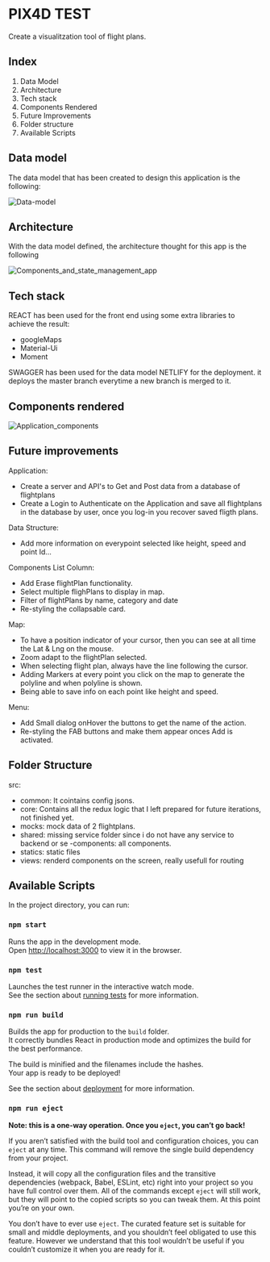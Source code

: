 # PIX4D TEST #

Create a visualitzation tool of flight plans.

## Index

1. Data Model
2. Architecture
3. Tech stack
4. Components Rendered
5. Future Improvements
6. Folder structure
7. Available Scripts

## Data model

The data model that has been created to design this application is the following:

![Data-model](https://user-images.githubusercontent.com/33228201/96562024-92bfdb80-12c0-11eb-97e3-5ab86ca59625.JPG)

## Architecture

With the data model defined, the architecture thought for this app is the following


![Components_and_state_management_app](https://user-images.githubusercontent.com/33228201/96550629-62bd0c00-12b1-11eb-9b91-9f9a02756934.JPG)

## Tech stack

REACT has been used for the front end using some extra libraries to achieve the result:
- googleMaps
- Material-Ui
- Moment

SWAGGER has been used for the data model
NETLIFY for the deployment. it deploys the master branch everytime a new branch is merged to it.

## Components rendered

![Application_components](https://user-images.githubusercontent.com/33228201/96563427-3a89d900-12c2-11eb-91b8-a6927517044f.JPG)

## Future improvements
Application:
* Create a server and API's to Get and Post data from a database of flightplans
* Create a Login to Authenticate on the Application and save all flightplans in the database by user, once you log-in you recover saved fligth plans.

Data Structure:
* Add more information on everypoint selected like height, speed and point Id...

Components
List Column:
* Add Erase flightPlan functionality.
* Select multiple flighPlans to display in map.
* Filter of flightPlans by name, category and date
* Re-styling the collapsable card.

Map:
* To have a position indicator of your cursor, then you can see at all time the Lat & Lng on the mouse.
* Zoom adapt to the flightPlan selected.
* When selecting flight plan, always have the line following the cursor.
* Adding Markers at every point you click on the map to generate the polyline and when polyline is shown.
* Being able to save info on each point like height and speed.

Menu:
* Add Small dialog onHover the buttons to get the name of the action.
* Re-styling the FAB buttons and make them appear onces Add is activated.

## Folder Structure

src:
- common: It cointains config jsons.
- core: Contains all the redux logic that I left prepared for future iterations, not finished yet.
- mocks: mock data of 2 flightplans.
- shared: missing service folder since i do not have any service to backend or se
  -components: all components.
- statics: static files
- views: renderd components on the screen, really usefull for routing
  

## Available Scripts

In the project directory, you can run:

### `npm start`

Runs the app in the development mode.<br />
Open [http://localhost:3000](http://localhost:3000) to view it in the browser.

### `npm test`

Launches the test runner in the interactive watch mode.<br />
See the section about [running tests](https://facebook.github.io/create-react-app/docs/running-tests) for more information.

### `npm run build`

Builds the app for production to the `build` folder.<br />
It correctly bundles React in production mode and optimizes the build for the best performance.

The build is minified and the filenames include the hashes.<br />
Your app is ready to be deployed!

See the section about [deployment](https://facebook.github.io/create-react-app/docs/deployment) for more information.

### `npm run eject`

**Note: this is a one-way operation. Once you `eject`, you can’t go back!**

If you aren’t satisfied with the build tool and configuration choices, you can `eject` at any time. This command will remove the single build dependency from your project.

Instead, it will copy all the configuration files and the transitive dependencies (webpack, Babel, ESLint, etc) right into your project so you have full control over them. All of the commands except `eject` will still work, but they will point to the copied scripts so you can tweak them. At this point you’re on your own.

You don’t have to ever use `eject`. The curated feature set is suitable for small and middle deployments, and you shouldn’t feel obligated to use this feature. However we understand that this tool wouldn’t be useful if you couldn’t customize it when you are ready for it.

